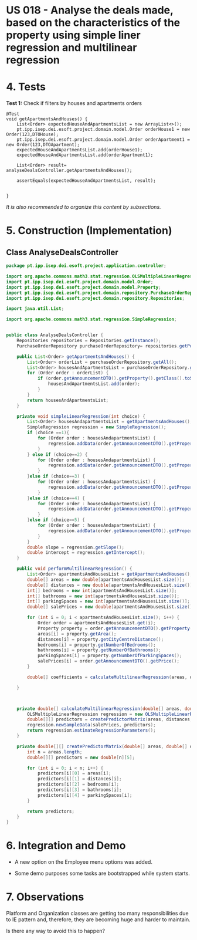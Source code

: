 # US 018 - Analyse the deals made, based on the characteristics of the property using simple liner regression and multilinear regression

# 4. Tests 

**Test 1:** Check if filters by houses and apartments orders 

	@Test
    void getApartmentsAndHouses() {
        List<Order> expectedHouseAndApartmentsList = new ArrayList<>();
        pt.ipp.isep.dei.esoft.project.domain.model.Order orderHouse1 = new Order(123,DTOHouse);
        pt.ipp.isep.dei.esoft.project.domain.model.Order orderApartment1 = new Order(123,DTOApartment);
        expectedHouseAndApartmentsList.add(orderHouse1);
        expectedHouseAndApartmentsList.add(orderApartment1);

        List<Order> result= analyseDealsController.getApartmentsAndHouses();

        assertEquals(expectedHouseAndApartmentsList, result);


    }



*It is also recommended to organize this content by subsections.* 

# 5. Construction (Implementation)


## Class AnalyseDealsController 

```java
package pt.ipp.isep.dei.esoft.project.application.controller;

import org.apache.commons.math3.stat.regression.OLSMultipleLinearRegression;
import pt.ipp.isep.dei.esoft.project.domain.model.Order;
import pt.ipp.isep.dei.esoft.project.domain.model.Property;
import pt.ipp.isep.dei.esoft.project.domain.repository.PurchaseOrderRepository;
import pt.ipp.isep.dei.esoft.project.domain.repository.Repositories;

import java.util.List;

import org.apache.commons.math3.stat.regression.SimpleRegression;


public class AnalyseDealsController {
    Repositories repositories = Repositories.getInstance();
    PurchaseOrderRepository purchaseOrderRepository= repositories.getPurchaseOrderRepository();

    public List<Order> getApartmentsAndHouses() {
        List<Order> orderList = purchaseOrderRepository.getAll();
        List<Order> housesAndApartmentsList = purchaseOrderRepository.getAll();
        for (Order order : orderList) {
            if (order.getAnnouncementDTO().getProperty().getClass().toString().equals("House") || order.getAnnouncementDTO().getProperty().getClass().toString().equals("Apartment")) {
                housesAndApartmentsList.add(order);
            }
        }
        return housesAndApartmentsList;
    }

    private void simpleLinearRegression(int choice) {
        List<Order> housesAndapartmentsList = getApartmentsAndHouses();
        SimpleRegression regression = new SimpleRegression();
        if (choice ==1){
            for (Order order : housesAndapartmentsList) {
                regression.addData(order.getAnnouncementDTO().getProperty().getArea(), order.getOrderAmount());
            }
        } else if (choice==2) {
            for (Order order : housesAndapartmentsList) {
                regression.addData(order.getAnnouncementDTO().getProperty().getCityCentreDistance(), order.getOrderAmount());
            }
        }else if (choice==3) {
            for (Order order : housesAndapartmentsList) {
                regression.addData(order.getAnnouncementDTO().getProperty().getNumberOfBedrooms(), order.getOrderAmount());
            }
        }else if (choice==4) {
            for (Order order : housesAndapartmentsList) {
                regression.addData(order.getAnnouncementDTO().getProperty().getNumberOfBathrooms(), order.getOrderAmount());
            }
        }else if (choice==5) {
            for (Order order : housesAndapartmentsList) {
                regression.addData(order.getAnnouncementDTO().getProperty().getNumberOfParkingSpaces(), order.getOrderAmount());
            }
        }
        double slope = regression.getSlope();
        double intercept = regression.getIntercept();
    }

    public void performMultilinearRegression() {
        List<Order> apartmentsAndHousesList = getApartmentsAndHouses();
        double[] areas = new double[apartmentsAndHousesList.size()];
        double[] distances = new double[apartmentsAndHousesList.size()];
        int[] bedrooms = new int[apartmentsAndHousesList.size()];
        int[] bathrooms = new int[apartmentsAndHousesList.size()];
        int[] parkingSpaces = new int[apartmentsAndHousesList.size()];
        double[] salePrices = new double[apartmentsAndHousesList.size()];

        for (int i = 0; i < apartmentsAndHousesList.size(); i++) {
            Order order = apartmentsAndHousesList.get(i);
            Property property = order.getAnnouncementDTO().getProperty();
            areas[i] = property.getArea();
            distances[i] = property.getCityCentreDistance();
            bedrooms[i] = property.getNumberOfBedrooms();
            bathrooms[i] = property.getNumberOfBathrooms();
            parkingSpaces[i] = property.getNumberOfParkingSpaces();
            salePrices[i] = order.getAnnouncementDTO().getPrice();
        }

        double[] coefficients = calculateMultilinearRegression(areas, distances, bedrooms, bathrooms, parkingSpaces, salePrices);

    }



    private double[] calculateMultilinearRegression(double[] areas, double[] distances, int[] bedrooms, int[] bathrooms, int[] parkingSpaces, double[] salePrices) {
        OLSMultipleLinearRegression regression = new OLSMultipleLinearRegression();
        double[][] predictors = createPredictorMatrix(areas, distances, bedrooms, bathrooms, parkingSpaces);
        regression.newSampleData(salePrices, predictors);
        return regression.estimateRegressionParameters();
    }

    private double[][] createPredictorMatrix(double[] areas, double[] distances, int[] bedrooms, int[] bathrooms, int[] parkingSpaces) {
        int n = areas.length;
        double[][] predictors = new double[n][5];

        for (int i = 0; i < n; i++) {
            predictors[i][0] = areas[i];
            predictors[i][1] = distances[i];
            predictors[i][2] = bedrooms[i];
            predictors[i][3] = bathrooms[i];
            predictors[i][4] = parkingSpaces[i];
        }

        return predictors;
    }
}


```



# 6. Integration and Demo 

* A new option on the Employee menu options was added.

* Some demo purposes some tasks are bootstrapped while system starts.


# 7. Observations

Platform and Organization classes are getting too many responsibilities due to IE pattern and, therefore, they are becoming huge and harder to maintain. 

Is there any way to avoid this to happen?





